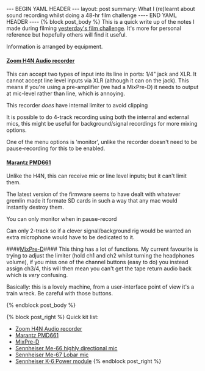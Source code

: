 --- BEGIN YAML HEADER ---
layout: post
summary: What I (re)learnt about sound recording whilst doing a 48-hr film challenge
---- END YAML HEADER ----
{% block post_body %}
This is a quick write up of the notes I made during filming [yesterday's film challenge](/posts/2013-03-09-48_hr_film_challenge_practice.html "48 hr film challenge practice"). It's more for personal reference but hopefully others will find it useful.

Information is arranged by equipment.

#### [Zoom H4N Audio recorder](http://www.samsontech.com/site_media/legacy_docs/H4n-manual.pdf "User Manual") ####
This can accept two types of input into its line in ports: 1/4" jack and XLR. It cannot accept line level inputs via XLR (although it can on the jack). This means if you're using a pre-amplifier (we had a MixPre-D) it needs to output at mic-level rather than line, which is annoying. 
        
This recorder *does* have internal limiter to avoid clipping
        
It is possible to do 4-track recording using both the internal and external mics, this might be useful for background/signal recordings for more mixing options.
        
One of the menu options is 'monitor', unlike the recorder doesn't need to be pause-recording for this to be enabled.

#### [Marantz PMD661](http://www.avisoft.com/PMD661.pdf "User Manual") ####
Unlike the H4N, this can receive mic or line level inputs; but it can't limit them. 

The latest version of the firmware seems to have dealt with whatever gremlin made it formate SD cards in such a way that any mac would instantly destroy them.

You can only monitor when in pause-record

Can only 2-track so if a clever signal/background rig would be wanted an extra microphone would have to be dedicated to it.

####[MixPre-D](http://www.sounddevices.com/download/guides/mixpre-d_en.pdf "User Manual")####
This thing has a lot of functions. My current favourite is trying to adjust the limiter (hold ch1 and ch2 whilst turning the headphones volume), if you miss one of the channel buttons (easy to do) you instead assign ch3/4, this will then mean you can't get the tape return audio back which is *very* confusing.

Basically: this is a lovely machine, from a user-interface point of view it's a train wreck. Be careful with those buttons.

{% endblock post_body %}

{% block post_right %}
Quick kit list:

* [Zoom H4N Audio recorder](http://www.samsontech.com/site_media/legacy_docs/H4n-manual.pdf "User Manual") 
* [Marantz PMD661](http://www.avisoft.com/PMD661.pdf "User Manual")
* [MixPre-D](http://www.sounddevices.com/download/guides/mixpre-d_en.pdf "User Manual")
* [Sennheiser Me-66 highly directional mic](http://en-de.sennheiser.com/downloads/70a5707eae6778717b9f5e2fdfe848e7.pdf "User Manual")
* [Sennheiser Me-67 Lobar mic](http://en-de.sennheiser.com/downloads/4c5e747f1415fe965beb4b8dd8d82f6b.pdf "User Manual")
* [Sennheiser K-6 Power module](http://en-de.sennheiser.com/downloads/6380c2055af68c86b5c4041a31907c99.pdf "User Manual") 
{% endblock post_right %}
